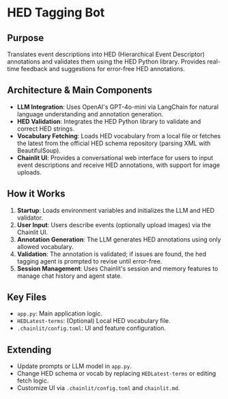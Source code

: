 # HED Tagging Bot

## Purpose
Translates event descriptions into HED (Hierarchical Event Descriptor) annotations and validates them using the HED Python library. Provides real-time feedback and suggestions for error-free HED annotations.

## Architecture & Main Components
- **LLM Integration**: Uses OpenAI's GPT-4o-mini via LangChain for natural language understanding and annotation generation.
- **HED Validation**: Integrates the HED Python library to validate and correct HED strings.
- **Vocabulary Fetching**: Loads HED vocabulary from a local file or fetches the latest from the official HED schema repository (parsing XML with BeautifulSoup).
- **Chainlit UI**: Provides a conversational web interface for users to input event descriptions and receive HED annotations, with support for image uploads.

## How it Works
1. **Startup**: Loads environment variables and initializes the LLM and HED validator.
2. **User Input**: Users describe events (optionally upload images) via the Chainlit UI.
3. **Annotation Generation**: The LLM generates HED annotations using only allowed vocabulary.
4. **Validation**: The annotation is validated; if issues are found, the hed tagging agent is prompted to revise until error-free.
5. **Session Management**: Uses Chainlit's session and memory features to manage chat history and agent state.

## Key Files
- `app.py`: Main application logic.
- `HEDLatest-terms`: (Optional) Local HED vocabulary file.
- `.chainlit/config.toml`: UI and feature configuration.

## Extending
- Update prompts or LLM model in `app.py`.
- Change HED schema or vocab by replacing `HEDLatest-terms` or editing fetch logic.
- Customize UI via `.chainlit/config.toml` and `chainlit.md`. 